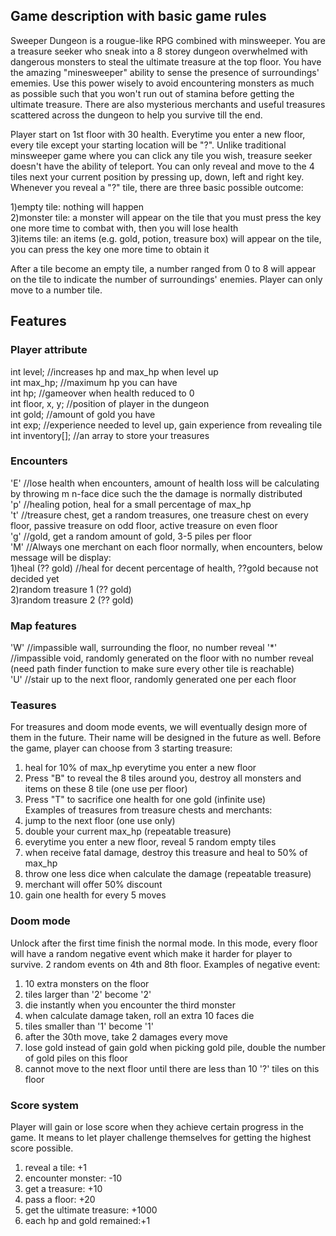 ## Game description with basic game rules
Sweeper Dungeon is a rougue-like RPG combined with minsweeper. You are a treasure seeker who sneak into a 8 storey dungeon overwhelmed with dangerous monsters to steal the ultimate treasure at the top floor. You have the amazing "minesweeper" ability to sense the presence of surroundings'  ememies. Use this power wisely to avoid encountering monsters as much as possible such that you won't run out of stamina before getting the ultimate treasure. There are also mysterious merchants and useful treasures scattered across the dungeon to help you survive  till the end.

Player start on 1st floor with 30 health. Everytime you enter a new floor, every tile except your starting location will be "?". Unlike traditional minsweeper game where you can click any tile you wish, treasure seeker doesn't have the ability of teleport. You can only reveal and move to the 4 tiles next your current position by pressing up, down, left and right key. Whenever you reveal a "?" tile, there are three basic possible outcome:  

1)empty tile: nothing will happen  
2)monster tile: a monster will appear on the tile that you must press the key one more time to combat with, then you will lose health  
3)items tile: an items (e.g. gold, potion, treasure box) will appear on the tile, you can press the key one more time to obtain it  

After a tile become an empty tile, a number ranged from 0 to 8 will appear on the tile to indicate the number of surroundings' enemies. Player can only move to a number tile.  
## Features
### Player attribute
int level; //increases hp and max_hp when level up  
int max_hp; //maximum hp you can have  
int hp; //gameover when health reduced to 0  
int floor, x, y; //position of player in the dungeon  
int gold; //amount of gold you have  
int exp; //experience needed to level up, gain experience from revealing tile  
int inventory[]; //an array to store your treasures  
### Encounters
'E' //lose health when encounters, amount of health loss will be calculating by throwing m n-face dice such the the damage is normally distributed  
'p' //healing potion, heal for a small percentage of max_hp  
't' //treasure chest, get a random treasures, one treasure chest on every floor, passive treasure on odd floor, active treasure on even floor  
'g' //gold, get a random amount of gold, 3-5 piles per floor  
'M' //Always one merchant on each floor normally, when encounters, below message will be display:  
1)heal (?? gold)  //heal for decent percentage of health, ??gold because not decided yet  
2)random treasure 1 (?? gold)  
3)random treasure 2 (?? gold) 
### Map features
'W' //impassible wall, surrounding the floor, no number reveal
'\*' //impassible void, randomly generated on the floor with no number reveal (need path finder function to make sure every other tile is reachable)  
'U' //stair up to the next floor, randomly generated one per each floor  
### Teasures
For treasures and doom mode events, we will eventually design more of them in the future. Their name will be designed in the future as well.
Before the game, player can choose from 3 starting treasure:  
1) heal for 10% of max_hp everytime you enter a new floor  
2) Press "B" to reveal the 8 tiles around you, destroy all monsters and items on these 8 tile (one use per floor)  
3) Press "T" to sacrifice one health for one gold (infinite use)  
Examples of treasures from treasure chests and merchants:  
1) jump to the next floor (one use only)
2) double your current max_hp  (repeatable treasure)  
3) everytime you enter a new floor, reveal 5 random empty tiles  
4) when receive fatal damage, destroy this treasure and heal to 50% of max_hp  
5) throw one less dice when calculate the damage  (repeatable treasure)  
6) merchant will offer 50% discount  
7) gain one health for every 5 moves  
### Doom mode
Unlock after the first time finish the normal mode. In this mode, every floor will have a random negative event which make it harder for player to survive. 2 random events on 4th and 8th floor. Examples of negative event:  
1) 10 extra monsters on the floor  
2) tiles larger than '2' become '2'  
3) die instantly when you encounter the third monster  
4) when calculate damage taken, roll an extra 10 faces die  
5) tiles smaller than '1' become '1'  
6) after the 30th move, take 2 damages every move  
7) lose gold instead of gain gold when picking gold pile, double the number of gold piles on this floor
8) cannot move to the next floor until there are less than 10 '?' tiles on this floor  
### Score system
Player will gain or lose score when they achieve certain progress in the game. It means to let player challenge themselves for getting the highest score possible.  
1) reveal a tile: +1  
2) encounter monster: -10  
3) get a treasure: +10  
4) pass a floor: +20  
5) get the ultimate treasure: +1000  
6) each hp and gold remained:+1  
